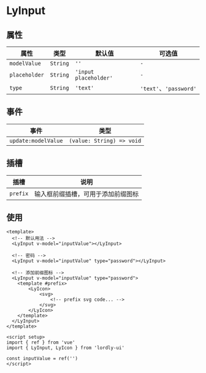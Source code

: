 # LyInput

## 属性

| 属性 | 类型 | 默认值 | 可选值 |
|--------------|-----------|---------|-------------------|
| `modelValue` | `String` | `''` | `-` |
| `placeholder` | `String` | `'input placeholder'` | `-` |
| `type` | `String` | `'text'` | `'text'`、`'password'` |

## 事件

| 事件 | 类型 |
|---------------------|---------------------------|
| `update:modelValue` | `(value: String) => void` |

## 插槽

| 插槽 | 说明 |
|----------|---------------------------------|
| `prefix` | 输入框前缀插槽，可用于添加前缀图标 |

## 使用

```vue
<template>
  <!-- 默认用法 -->
  <LyInput v-model="inputValue"></LyInput>

  <!-- 密码 -->
  <LyInput v-model="inputValue" type="password"></LyInput>

  <!-- 添加前缀图标 -->
  <LyInput v-model="inputValue" type="password">
    <template #prefix>
        <LyIcon>
            <svg>
                <!-- prefix svg code... -->
            </svg>
        </LyIcon>
    </template>
  </LyInput>
</template>

<script setup>
import { ref } from 'vue'
import { LyInput, LyIcon } from 'lordly-ui'

const inputValue = ref('')
</script>
```
